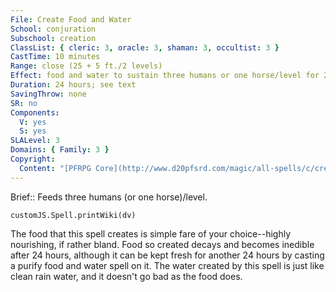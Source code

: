 ```yaml
---
File: Create Food and Water
School: conjuration
Subschool: creation
ClassList: { cleric: 3, oracle: 3, shaman: 3, occultist: 3 }
CastTime: 10 minutes
Range: close (25 + 5 ft./2 levels)
Effect: food and water to sustain three humans or one horse/level for 24 hours
Duration: 24 hours; see text
SavingThrow: none
SR: no
Components:
  V: yes
  S: yes
SLALevel: 3
Domains: { Family: 3 }
Copyright:
  Content: "[PFRPG Core](http://www.d20pfsrd.com/magic/all-spells/c/create-food-and-water)"
---
```

Brief:: Feeds three humans (or one horse)/level.

```dataviewjs
customJS.Spell.printWiki(dv)
```

The food that this spell creates is simple fare of your choice--highly nourishing, if rather bland. Food so created decays and becomes inedible after 24 hours, although it can be kept fresh for another 24 hours by casting a purify food and water spell on it. The water created by this spell is just like clean rain water, and it doesn't go bad as the food does.
